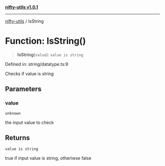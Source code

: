 [**nifty-utils v1.0.1**](../README.md)

***

[nifty-utils](../globals.md) / IsString

# Function: IsString()

> **IsString**(`value`): `value is string`

Defined in: string/datatype.ts:9

Checks if value is string

## Parameters

### value

`unknown`

the input value to check

## Returns

`value is string`

true if input value is string, otheriwse false
